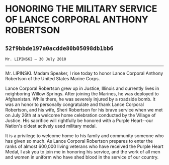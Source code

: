 # HONORING THE MILITARY SERVICE OF LANCE CORPORAL ANTHONY ROBERTSON
## `52f9bbde197a0acdde80b05098db1bb6`
`Mr. LIPINSKI — 30 July 2010`

---


Mr. LIPINSKI. Madam Speaker, I rise today to honor Lance Corporal 
Anthony Robertson of the United States Marine Corps.

Lance Corporal Robertson grew up in Justice, Illinois and currently 
lives in neighboring Willow Springs. After joining the Marines, he was 
deployed to Afghanistan. While there, he was severely injured by a 
roadside bomb. It was an honor to personally congratulate and thank 
Lance Corporal Robertson, and his wife, Sheri Robertson for his brave 
service when we met on July 26th at a welcome home celebration 
conducted by the Village of Justice. His sacrifice will rightfully be 
honored with a Purple Heart--our Nation's oldest actively used military 
medal.

It is a privilege to welcome home to his family and community someone 
who has given so much. As Lance Corporal Robertson prepares to enter 
the ranks of almost 600,000 living veterans who have received the 
Purple Heart Medal, I ask you to join me in honoring his service, and 
the work of all men and women in uniform who have shed blood in the 
service of our country.
